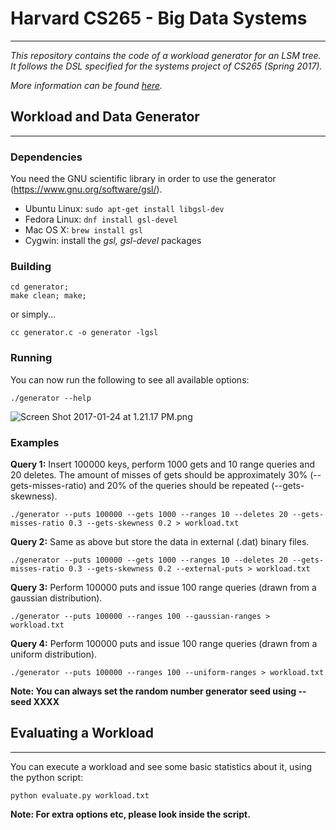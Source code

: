 # Harvard CS265 - Big Data Systems #
---
*This repository contains the code of a workload generator for an LSM tree.
It follows the DSL specified for the systems project of CS265 (Spring 2017).*

*More information can be found [here](http://daslab.seas.harvard.edu/classes/cs265/project.html).*

## Workload and Data Generator ##
---

### Dependencies ###
You need the GNU scientific library in order to use the generator (https://www.gnu.org/software/gsl/).

* Ubuntu Linux: ```sudo apt-get install libgsl-dev```
* Fedora Linux: ```dnf install gsl-devel```
* Mac OS X: ```brew install gsl```
* Cygwin: install the *gsl, gsl-devel* packages

### Building ###
```
cd generator;
make clean; make;
```

or simply...
```
cc generator.c -o generator -lgsl
```

### Running ###
You can now run the following to see all available options:
```
./generator --help
```

![Screen Shot 2017-01-24 at 1.21.17 PM.png](https://bitbucket.org/repo/9de5E4/images/2315274117-Screen%20Shot%202017-01-24%20at%201.21.17%20PM.png)

### Examples ###
**Query 1:** Insert 100000 keys, perform 1000 gets and 10 range queries and 20 deletes. The amount of misses of gets should be approximately 30% (--gets-misses-ratio) and 20% of the queries should be repeated (--gets-skewness).

```
./generator --puts 100000 --gets 1000 --ranges 10 --deletes 20 --gets-misses-ratio 0.3 --gets-skewness 0.2 > workload.txt
```

**Query 2:** Same as above but store the data in external (.dat) binary files.
```
./generator --puts 100000 --gets 1000 --ranges 10 --deletes 20 --gets-misses-ratio 0.3 --gets-skewness 0.2 --external-puts > workload.txt
```

**Query 3:** Perform 100000 puts and issue 100 range queries (drawn from a gaussian distribution).
```
./generator --puts 100000 --ranges 100 --gaussian-ranges > workload.txt
```

**Query 4:** Perform 100000 puts and issue 100 range queries (drawn from a uniform distribution).
```
./generator --puts 100000 --ranges 100 --uniform-ranges > workload.txt
```

**Note: You can always set the random number generator seed using --seed XXXX**


## Evaluating a Workload ##
---
You can execute a workload and see some basic statistics about it, using the python script:

```
python evaluate.py workload.txt
```

**Note: For extra options etc, please look inside the script.**